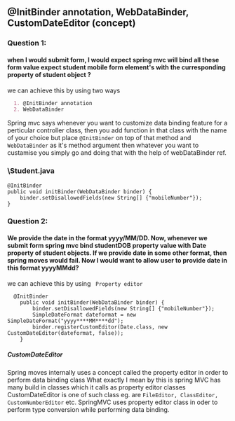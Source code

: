 ## @InitBinder annotation, WebDataBinder, CustomDateEditor (concept) 

### Question 1: 
#### when I would submit form, I would expect spring mvc will bind all these form value expect student mobile form element's with the curresponding property of student object ?

we can achieve this by using two ways
```markdown
  1. @InitBinder annotation
  2. WebDataBinder
 ```

Spring mvc says whenever you want to customize data binding feature for a perticular controller class, then you add function in that class with the name of your choice but place  `@InitBinder` on top of that method and `WebDataBinder`  as it's method argument then whatever you want to custamise you simply go and doing that with the help of webDataBinder ref.

### \Student.java
```
@InitBinder
public void initBinder(WebDataBinder binder) {
	binder.setDisallowedFields(new String[] {"mobileNumber"});
}
```

### Question 2: 
#### We provide the date in the format yyyy/MM/DD. Now, whenever we submit form spring mvc bind studentDOB property value with Date property of student objects. If we provide date in some other format, then spring moves would fail. Now I would want to allow user to provide date in this format yyyy****MM****dd?

we can achieve this by using ` Property editor`
```
  @InitBinder
	public void initBinder(WebDataBinder binder) {
		binder.setDisallowedFields(new String[] {"mobileNumber"});
		SimpleDateFormat dateformat = new SimpleDateFormat("yyyy****MM****dd");
		binder.registerCustomEditor(Date.class, new CustomDateEditor(dateformat, false));
	}
 ```
 
##### CustomDateEditor 
Spring moves internally uses a concept called the property editor in order to perform data binding class What exactly I mean by this is spring MVC has many build in classes which it calls as property editor classes CustomDateEditor is one of such class eg. are `FileEditor, ClassEditor, CustomNumberEditor` etc. SpringMVC uses property editor class in oder to perform type conversion while performing data binding.

